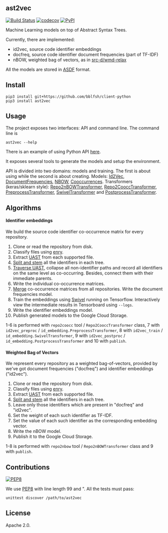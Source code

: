 ## ast2vec

[![Build Status](https://travis-ci.org/src-d/ast2vec.svg)](https://travis-ci.org/src-d/ast2vec) [![codecov](https://codecov.io/github/src-d/ast2vec/coverage.svg?branch=develop)](https://codecov.io/gh/src-d/ast2vec) [![PyPI](https://img.shields.io/pypi/v/ast2vec.svg)](https://pypi.python.org/pypi/ast2vec)

Machine Learning models on top of Abstract Syntax Trees.

Currently, there are implemented:

* id2vec, source code identifier embeddings
* docfreq, source code identifier document frequencies (part of TF-IDF)
* nBOW, weighted bag of vectors, as in [src-d/wmd-relax](https://github.com/src-d/wmd-relax)

All the models are stored in [ASDF](http://asdf-standard.readthedocs.io/en/latest/) format.

## Install

```
pip3 install git+https://github.com/bblfsh/client-python
pip3 install ast2vec
```

## Usage

The project exposes two interfaces: API and command line. The command line is

```
ast2vec --help
```
There is an example of using Python API  [here](Doc/how_to_use_ast2vec.ipynb).

It exposes several tools to generate the models and setup the environment.

API is divided into two domains: models and training. The first is about using while the second
is about creating. Models: [Id2Vec](ast2vec/id2vec.py),
[DocumentFrequencies](ast2vec/df.py), [NBOW](ast2vec/nbow.py), [Cooccurrences](ast2vec/coocc.py).
Transformers (keras/sklearn style): [Repo2nBOWTransformer](ast2vec/repo2/nbow.py#L72),
[Repo2CooccTransformer](ast2vec/repo2/coocc.py#L101),
[PreprocessTransformer](ast2vec/id_embedding.py#L22),
[SwivelTransformer](ast2vec/id_embedding.py#L218) and
[PostprocessTransformer](ast2vec/id_embedding.py#L241).

## Algorithms

#### Identifier embeddings

We build the source code identifier co-occurrence matrix for every repository.

1. Clone or read the repository from disk.
2. Classify files using [enry](https://github.com/src-d/enry).
3. Extract [UAST](https://doc.bblf.sh/uast/specification.html) from each supported file.
4. [Split and stem](ast2vec/repo2/base.py#L160) all the identifiers in each tree.
5. [Traverse UAST](ast2vec/repo2/coocc.py#L86), collapse all non-identifier paths and record all
identifiers on the same level as co-occurring. Besides, connect them with their immediate parents.
6. Write the individual co-occurrence matrices.
7. [Merge](ast2vec/id_embedding.py#L50) co-occurrence matrices from all repositories. Write the
document frequencies model.
8. Train the embeddings using [Swivel](ast2vec/swivel.py) running on Tensorflow. Interactively view
the intermediate results in Tensorboard using `--logs`.
9. Write the identifier embeddings model.
10. Publish generated models to the Google Cloud Storage.

1-6 is performed with `repo2coocc` tool / `Repo2CooccTransformer` class,
7 with `id2vec_preproc` / `id_embedding.PreprocessTransformer`, 8 with `id2vec_train` / `id_embedding.SwivelTransformer`,
9 with `id2vec_postproc` / `id_embedding.PostprocessTransformer` and 10 with `publish`.

#### Weighted Bag of Vectors

We represent every repository as a weighted bag-of-vectors, provided by we've got document
frequencies ("docfreq") and identifier embeddings ("id2vec").

1. Clone or read the repository from disk.
2. Classify files using [enry](https://github.com/src-d/enry).
3. Extract [UAST](https://doc.bblf.sh/uast/specification.html) from each supported file.
4. [Split and stem](ast2vec/repo2/base.py#L160) all the identifiers in each tree.
5. Leave only those identifiers which are present in "docfreq" and "id2vec".
6. Set the weight of each such identifier as TF-IDF.
7. Set the value of each such identifier as the corresponding embedding vector.
8. Write the nBOW model.
9. Publish it to the Google Cloud Storage.

1-8 is performed with `repo2nbow` tool / `Repo2nBOWTransformer` class and 9 with `publish`.

## Contributions
[![PEP8](https://img.shields.io/badge/code%20style-pep8-orange.svg)](https://www.python.org/dev/peps/pep-0008/)

We use [PEP8](https://www.python.org/dev/peps/pep-0008/) with line length 99 and ". All the tests
must pass:

```
unittest discover /path/to/ast2vec
```

## License

Apache 2.0.
